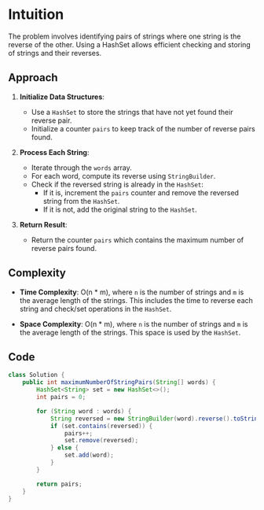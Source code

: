# Intuition

The problem involves identifying pairs of strings where one string is the reverse of the other. Using a HashSet allows efficient checking and storing of strings and their reverses.

## Approach

1. **Initialize Data Structures**:
   - Use a `HashSet` to store the strings that have not yet found their reverse pair.
   - Initialize a counter `pairs` to keep track of the number of reverse pairs found.

2. **Process Each String**:
   - Iterate through the `words` array.
   - For each word, compute its reverse using `StringBuilder`.
   - Check if the reversed string is already in the `HashSet`:
     - If it is, increment the `pairs` counter and remove the reversed string from the `HashSet`.
     - If it is not, add the original string to the `HashSet`.

3. **Return Result**:
   - Return the counter `pairs` which contains the maximum number of reverse pairs found.

## Complexity

- **Time Complexity**: O(n * m), where `n` is the number of strings and `m` is the average length of the strings. This includes the time to reverse each string and check/set operations in the `HashSet`.

- **Space Complexity**: O(n * m), where `n` is the number of strings and `m` is the average length of the strings. This space is used by the `HashSet`.

## Code

```Java
class Solution {
    public int maximumNumberOfStringPairs(String[] words) {
        HashSet<String> set = new HashSet<>();
        int pairs = 0;

        for (String word : words) {
            String reversed = new StringBuilder(word).reverse().toString();
            if (set.contains(reversed)) {
                pairs++;
                set.remove(reversed);
            } else {
                set.add(word);
            }
        }

        return pairs;
    }
}
```
